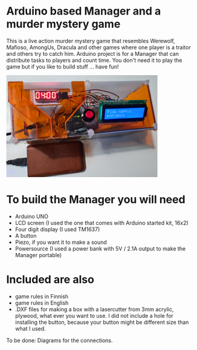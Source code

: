 # Arduino based Manager and a murder mystery game
This is a live action murder mystery game that resembles Werewolf, Mafioso, AmongUs, Dracula and other games where one player is a traitor and others try to catch him. Arduino project is for a Manager that can distribute tasks to players and count time. You don't need it to play the game but if you like to build stuff ... have fun!

<img src="https://github.com/hautakan/ManagerAndGame/blob/main/TheManager-malli.png?raw=true" width="400">

# To build the Manager you will need
- Arduino UNO
- LCD screen (I used the one that comes with Arduino started kit, 16x2)
- Four digit display (I used TM1637)
- A button
- Piezo, if you want it to make a sound
- Powersource (I used a power bank with 5V / 2.1A output to make the Manager portable)

# Included are also
- game rules in Finnish
- game rules in English
- .DXF files for making a box with a lasercutter from 3mm acrylic, plywood, what ever you want to use. I did not include a hole for installing the button, because your button might be different size than what I used. 

To be done:
Diagrams for the connections. 

